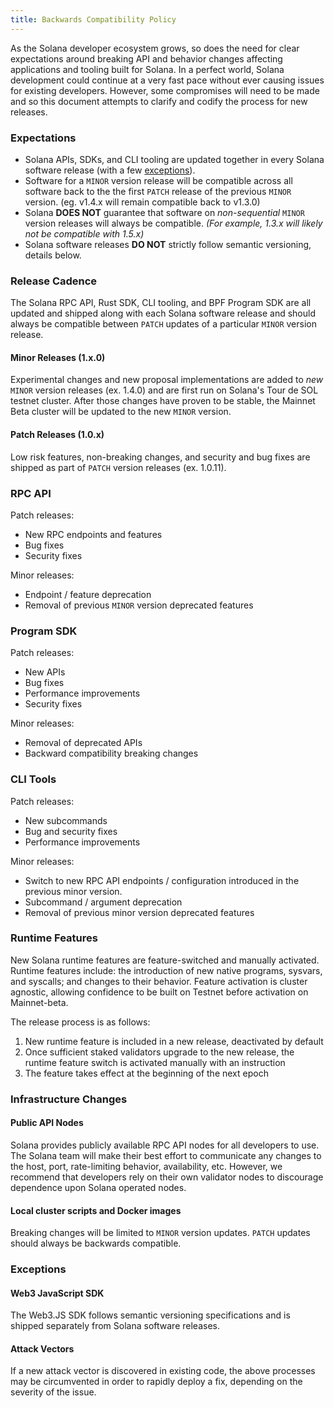```yaml
---
title: Backwards Compatibility Policy
---
```


As the Solana developer ecosystem grows, so does the need for clear expectations around
breaking API and behavior changes affecting applications and tooling built for Solana.
In a perfect world, Solana development could continue at a very fast pace without ever
causing issues for existing developers. However, some compromises will need to be made
and so this document attempts to clarify and codify the process for new releases.

### Expectations

- Solana APIs, SDKs, and CLI tooling are updated together in every Solana software release
  (with a few [exceptions](#exceptions)).
- Software for a `MINOR` version release will be compatible across all software back to the
  the first `PATCH` release of the previous `MINOR` version. (eg. v1.4.x will remain
  compatible back to v1.3.0)
- Solana **DOES NOT** guarantee that software on _non-sequential_ `MINOR` version releases
  will always be compatible. _(For example, 1.3.x will likely not be compatible with 1.5.x)_
- Solana software releases **DO NOT** strictly follow semantic versioning, details below.

### Release Cadence

The Solana RPC API, Rust SDK, CLI tooling, and BPF Program SDK are all updated and shipped
along with each Solana software release and should always be compatible between `PATCH`
updates of a particular `MINOR` version release.

#### Minor Releases (1.x.0)

Experimental changes and new proposal implementations are added to _new_ `MINOR` version
releases (ex. 1.4.0) and are first run on Solana's Tour de SOL testnet cluster. After
those changes have proven to be stable, the Mainnet Beta cluster will be updated to the
new `MINOR` version.

#### Patch Releases (1.0.x)

Low risk features, non-breaking changes, and security and bug fixes are shipped as part
of `PATCH` version releases (ex. 1.0.11).

### RPC API

Patch releases:
- New RPC endpoints and features
- Bug fixes
- Security fixes

Minor releases:
- Endpoint / feature deprecation
- Removal of previous `MINOR` version deprecated features

### Program SDK

Patch releases:
- New APIs
- Bug fixes
- Performance improvements
- Security fixes

Minor releases:
- Removal of deprecated APIs
- Backward compatibility breaking changes

### CLI Tools

Patch releases:
- New subcommands
- Bug and security fixes
- Performance improvements

Minor releases:
- Switch to new RPC API endpoints / configuration introduced in the previous minor version.
- Subcommand / argument deprecation
- Removal of previous minor version deprecated features

### Runtime Features

New Solana runtime features are feature-switched and manually activated. Runtime features
include: the introduction of new native programs, sysvars, and syscalls; and changes to
their behavior. Feature activation is cluster agnostic, allowing confidence to be built on
Testnet before activation on Mainnet-beta.

The release process is as follows:

1. New runtime feature is included in a new release, deactivated by default
2. Once sufficient staked validators upgrade to the new release, the runtime feature switch is activated manually with an instruction
3. The feature takes effect at the beginning of the next epoch

### Infrastructure Changes

#### Public API Nodes

Solana provides publicly available RPC API nodes for all developers to use. The Solana team
will make their best effort to communicate any changes to the host, port, rate-limiting behavior,
availability, etc. However, we recommend that developers rely on their own validator nodes to
discourage dependence upon Solana operated nodes.

#### Local cluster scripts and Docker images

Breaking changes will be limited to `MINOR` version updates. `PATCH` updates should always
be backwards compatible.

### Exceptions

#### Web3 JavaScript SDK

The Web3.JS SDK follows semantic versioning specifications and is shipped separately from Solana
software releases.

#### Attack Vectors

If a new attack vector is discovered in existing code, the above processes may be
circumvented in order to rapidly deploy a fix, depending on the severity of the issue.
